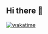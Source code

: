 ## Hi there 👋
[![wakatime](https://wakatime.com/badge/user/018d38d3-c476-4688-a36c-6b11a0dade5a.svg)](https://wakatime.com/@018d38d3-c476-4688-a36c-6b11a0dade5a)
<!--
**Dan-Popescu/Dan-Popescu** is a ✨ _special_ ✨ repository because its `README.md` (this file) appears on your GitHub profile.

Here are some ideas to get you started:

- 🔭 I’m currently working on ...
- 🌱 I’m currently learning ...
- 👯 I’m looking to collaborate on ...
- 🤔 I’m looking for help with ...
- 💬 Ask me about ...
- 📫 How to reach me: ...
- 😄 Pronouns: ...
- ⚡ Fun fact: ...
-->

